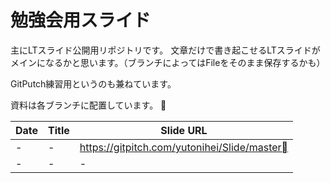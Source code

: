 # 勉強会用スライド

主にLTスライド公開用リポジトリです。
文章だけで書き起こせるLTスライドがメインになるかと思います。（ブランチによってはFileをそのまま保存するかも）

GitPutch練習用というのも兼ねています。

資料は各ブランチに配置しています。
[](
    ![alt](assets/image_name.png)
)

|Date|Title|Slide URL|
|-|-|-|
|-|-|https://gitpitch.com/yutonihei/Slide/master |
|-|-|-|